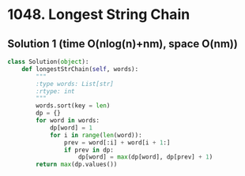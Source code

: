 # 1048. Longest String Chain

## Solution 1 (time O(nlog(n)+nm), space O(nm))

```python
class Solution(object):
    def longestStrChain(self, words):
        """
        :type words: List[str]
        :rtype: int
        """
        words.sort(key = len)
        dp = {}
        for word in words:
            dp[word] = 1
            for i in range(len(word)):
                prev = word[:i] + word[i + 1:]
                if prev in dp:
                    dp[word] = max(dp[word], dp[prev] + 1)
        return max(dp.values())
```
